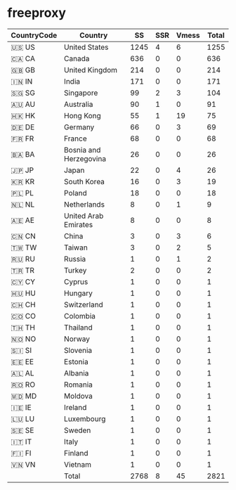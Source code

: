# freeproxy

|CountryCode|Country|SS|SSR|Vmess|Total|
|  ----  | ----  |  ----  | ----  |  ----  | ----  |
|🇺🇸 US|United States|1245|4|6|1255|
|🇨🇦 CA|Canada|636|0|0|636|
|🇬🇧 GB|United Kingdom|214|0|0|214|
|🇮🇳 IN|India|171|0|0|171|
|🇸🇬 SG|Singapore|99|2|3|104|
|🇦🇺 AU|Australia|90|1|0|91|
|🇭🇰 HK|Hong Kong|55|1|19|75|
|🇩🇪 DE|Germany|66|0|3|69|
|🇫🇷 FR|France|68|0|0|68|
|🇧🇦 BA|Bosnia and Herzegovina|26|0|0|26|
|🇯🇵 JP|Japan|22|0|4|26|
|🇰🇷 KR|South Korea|16|0|3|19|
|🇵🇱 PL|Poland|18|0|0|18|
|🇳🇱 NL|Netherlands|8|0|1|9|
|🇦🇪 AE|United Arab Emirates|8|0|0|8|
|🇨🇳 CN|China|3|0|3|6|
|🇹🇼 TW|Taiwan|3|0|2|5|
|🇷🇺 RU|Russia|1|0|1|2|
|🇹🇷 TR|Turkey|2|0|0|2|
|🇨🇾 CY|Cyprus|1|0|0|1|
|🇭🇺 HU|Hungary|1|0|0|1|
|🇨🇭 CH|Switzerland|1|0|0|1|
|🇨🇴 CO|Colombia|1|0|0|1|
|🇹🇭 TH|Thailand|1|0|0|1|
|🇳🇴 NO|Norway|1|0|0|1|
|🇸🇮 SI|Slovenia|1|0|0|1|
|🇪🇪 EE|Estonia|1|0|0|1|
|🇦🇱 AL|Albania|1|0|0|1|
|🇷🇴 RO|Romania|1|0|0|1|
|🇲🇩 MD|Moldova|1|0|0|1|
|🇮🇪 IE|Ireland|1|0|0|1|
|🇱🇺 LU|Luxembourg|1|0|0|1|
|🇸🇪 SE|Sweden|1|0|0|1|
|🇮🇹 IT|Italy|1|0|0|1|
|🇫🇮 FI|Finland|1|0|0|1|
|🇻🇳 VN|Vietnam|1|0|0|1|
||Total|2768|8|45|2821|
